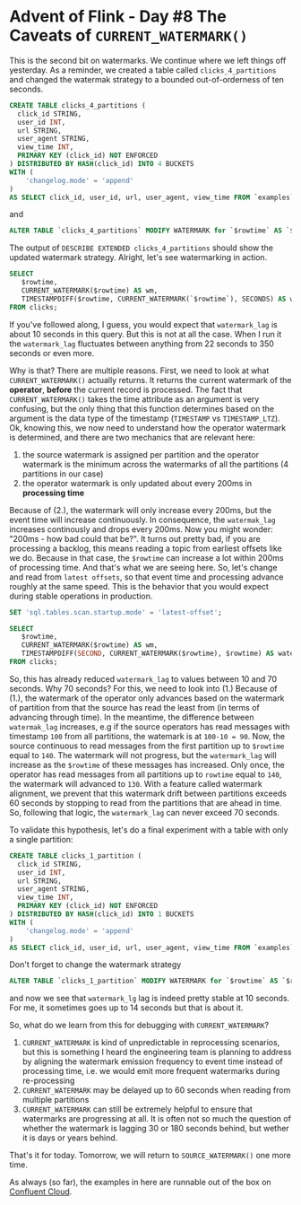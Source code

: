 # Advent of Flink - Day #8 The Caveats of `CURRENT_WATERMARK()` 

This is the second bit on watermarks. We continue where we left things off yesterday. As a reminder, we created a table 
called `clicks_4_partitions` and changed the watermak strategy to a bounded out-of-orderness of ten seconds. 

```sql
CREATE TABLE clicks_4_partitions (
  click_id STRING, 
  user_id INT, 
  url STRING,
  user_agent STRING,
  view_time INT, 
  PRIMARY KEY (click_id) NOT ENFORCED
) DISTRIBUTED BY HASH(click_id) INTO 4 BUCKETS
WITH (
    'changelog.mode' = 'append'
)
AS SELECT click_id, user_id, url, user_agent, view_time FROM `examples`.`marketplace`.clicks; 
```
and
```sql
ALTER TABLE `clicks_4_partitions` MODIFY WATERMARK for `$rowtime` AS `$rowtime` - INTERVAL '10' SECONDS
``` 

The output of `DESCRIBE EXTENDED clicks_4_partitions` should show the updated watermark strategy. Alright, let's see 
watermarking in action. 

```sql
SELECT 
   $rowtime, 
   CURRENT_WATERMARK($rowtime) AS wm, 
   TIMESTAMPDIFF($rowtime, CURRENT_WATERMARK(`$rowtime`), SECONDS) AS watermark_lag
FROM clicks;
```

If you've followed along, I guess, you would expect that `watermark_lag` is about 10 seconds in this query. But this
is not at all the case. When I run it the `watermark_lag` fluctuates between anything from 22 seconds to 350 seconds or
even more.

Why is that? There are multiple reasons. First, we need to look at what `CURRENT_WATERMARK()` actually returns. It returns
the current watermark of the **operator**, **before** the current record is processed. The fact that `CURRENT_WATERMARK()` 
takes the time attribute as an argument is very confusing, but the only thing that this function determines based on the
argument is the data type of the timestamp (`TIMESTAMP` vs `TIMESTAMP_LTZ`). Ok, knowing this, we now need to understand
how the operator watermark is determined, and there are two mechanics that are relevant here: 
1. the source watermark is assigned per partition and the operator watermark is the minimum across the watermarks of all 
   the partitions (4 partitions in our case)
2. the operator watermark is only updated about every 200ms in **processing time**

Because of (2.), the watermark will only increase every 200ms, but the event time will increase continuously. 
In consequence, the `watermak_lag` increases continously and drops every 200ms. Now you might wonder: "200ms - 
how bad could that be?". It turns out pretty bad, if you are processing a backlog, this means reading a topic from earliest 
offsets like we do. Because in that case, the `$rowtime` can increase a lot within 200ms of processing time. And that's what 
we are seeing here. So, let's change and read from `latest offsets`, so that event time and processing advance roughly at the 
same speed. This is the behavior that you would expect during stable operations in production. 

```sql 
SET 'sql.tables.scan.startup.mode' = 'latest-offset';

SELECT 
   $rowtime, 
   CURRENT_WATERMARK($rowtime) AS wm, 
   TIMESTAMPDIFF(SECOND, CURRENT_WATERMARK($rowtime), $rowtime) AS watermark_lag
FROM clicks;
```
So, this has already reduced `watermark_lag` to values between 10 and 70 seconds. Why 70 seconds? For this, we need to look into
(1.) Because of (1.), the watermark of the operator only advances based on the watermark of partition from that the source has read 
the least from (in terms of advancing through time). In the meantime, the difference between `watermak_lag` increases, e.g if the 
source operators has read messages with timestamp `100` from all partitions, the watemark is at `100-10 = 90`. Now, the source
continuous to read messages from the first partition up to `$rowtime` equal to `140`. The watermark will not progress, but the 
`watermark_lag` will increase as the `$rowtime` of these messages has increased. Only once, the operator has read 
messages from all partitions up to ``rowtime`` equal to `140`, the watermark will advanced to `130`. With a feature called watermark 
alignment, we prevent that this watermark drift between partitions exceeds 60 seconds by stopping to read from the partitions that are 
ahead in time. So, following that logic, the `watermark_lag` can never exceed 70 seconds. 

To validate this hypothesis, let's do a final experiment with a table with only a single partition: 

```sql
CREATE TABLE clicks_1_partition (
  click_id STRING, 
  user_id INT, 
  url STRING,
  user_agent STRING,
  view_time INT, 
  PRIMARY KEY (click_id) NOT ENFORCED
) DISTRIBUTED BY HASH(click_id) INTO 1 BUCKETS
WITH (
    'changelog.mode' = 'append'
)
AS SELECT click_id, user_id, url, user_agent, view_time FROM `examples`.`marketplace`.clicks; 
```
Don't forget to change the watermark strategy
```sql
ALTER TABLE `clicks_1_partition` MODIFY WATERMARK for `$rowtime` AS `$rowtime` - INTERVAL '10' SECONDS;
```
and now we see that ``watermark_lg`` lag is indeed pretty stable at 10 seconds. For me, it sometimes goes up to 14 
seconds but that is about it. 

So, what do we learn from this for debugging with `CURRENT_WATERMARK`?
1. `CURRENT_WATERMARK` is kind of unpredictable in reprocessing scenarios, but this is something I heard the engineering team is
   planning to address by aligning the watermark emission frequency to event time instead of processing time, i.e. 
   we would emit more frequent watermarks during re-processing
2. `CURRENT_WATERMARK` may be delayed up to 60 seconds when reading from multiple partitions
3. `CURRENT_WATERMARK` can still be extremely helpful to ensure that watermarks are progressing at all. It is often not
   so much the question of whether the watermark is lagging 30 or 180 seconds behind, but wether it is days or years 
   behind. 

That's it for today. Tomorrow, we will return to `SOURCE_WATERMARK()` one more time. 

As always (so far), the examples in here are runnable out of the box on [Confluent Cloud](https://confluent.cloud).
